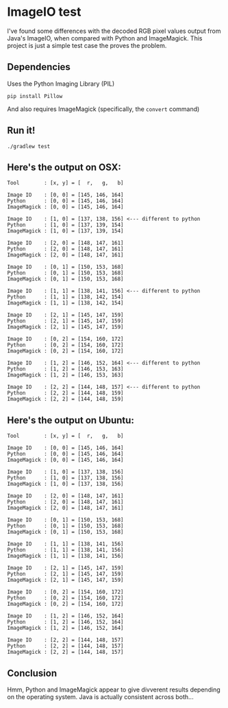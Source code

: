 # ImageIO test

I've found some differences with the decoded RGB pixel values output from Java's ImageIO, when compared with Python and ImageMagick. This project is just a simple test case the proves the problem.

## Dependencies

Uses the Python Imaging Library (PIL)

    pip install Pillow

And also requires ImageMagick (specifically, the `convert` command)

## Run it!

    ./gradlew test
    
## Here's the output on OSX:

    Tool        : [x, y] = [  r,   g,   b]
    
    Image IO    : [0, 0] = [145, 146, 164]
    Python      : [0, 0] = [145, 146, 164]
    ImageMagick : [0, 0] = [145, 146, 164]

    Image IO    : [1, 0] = [137, 138, 156] <--- different to python
    Python      : [1, 0] = [137, 139, 154]
    ImageMagick : [1, 0] = [137, 139, 154]

    Image IO    : [2, 0] = [148, 147, 161]
    Python      : [2, 0] = [148, 147, 161]
    ImageMagick : [2, 0] = [148, 147, 161]

    Image IO    : [0, 1] = [150, 153, 168]
    Python      : [0, 1] = [150, 153, 168]
    ImageMagick : [0, 1] = [150, 153, 168]

    Image IO    : [1, 1] = [138, 141, 156] <--- different to python
    Python      : [1, 1] = [138, 142, 154]
    ImageMagick : [1, 1] = [138, 142, 154]

    Image IO    : [2, 1] = [145, 147, 159]
    Python      : [2, 1] = [145, 147, 159]
    ImageMagick : [2, 1] = [145, 147, 159]

    Image IO    : [0, 2] = [154, 160, 172]
    Python      : [0, 2] = [154, 160, 172]
    ImageMagick : [0, 2] = [154, 160, 172]

    Image IO    : [1, 2] = [146, 152, 164] <--- different to python
    Python      : [1, 2] = [146, 153, 163]
    ImageMagick : [1, 2] = [146, 153, 163]

    Image IO    : [2, 2] = [144, 148, 157] <--- different to python
    Python      : [2, 2] = [144, 148, 159]
    ImageMagick : [2, 2] = [144, 148, 159]


## Here's the output on Ubuntu:

    Tool        : [x, y] = [  r,   g,   b]

    Image IO    : [0, 0] = [145, 146, 164] 
    Python      : [0, 0] = [145, 146, 164]
    ImageMagick : [0, 0] = [145, 146, 164]

    Image IO    : [1, 0] = [137, 138, 156] 
    Python      : [1, 0] = [137, 138, 156]
    ImageMagick : [1, 0] = [137, 138, 156]

    Image IO    : [2, 0] = [148, 147, 161] 
    Python      : [2, 0] = [148, 147, 161]
    ImageMagick : [2, 0] = [148, 147, 161]

    Image IO    : [0, 1] = [150, 153, 168] 
    Python      : [0, 1] = [150, 153, 168]
    ImageMagick : [0, 1] = [150, 153, 168]

    Image IO    : [1, 1] = [138, 141, 156] 
    Python      : [1, 1] = [138, 141, 156]
    ImageMagick : [1, 1] = [138, 141, 156]

    Image IO    : [2, 1] = [145, 147, 159] 
    Python      : [2, 1] = [145, 147, 159]
    ImageMagick : [2, 1] = [145, 147, 159]

    Image IO    : [0, 2] = [154, 160, 172] 
    Python      : [0, 2] = [154, 160, 172]
    ImageMagick : [0, 2] = [154, 160, 172]

    Image IO    : [1, 2] = [146, 152, 164] 
    Python      : [1, 2] = [146, 152, 164]
    ImageMagick : [1, 2] = [146, 152, 164]

    Image IO    : [2, 2] = [144, 148, 157] 
    Python      : [2, 2] = [144, 148, 157]
    ImageMagick : [2, 2] = [144, 148, 157]

## Conclusion

Hmm, Python and ImageMagick appear to give divverent results depending on the operating system. Java is actually consistent across both...
